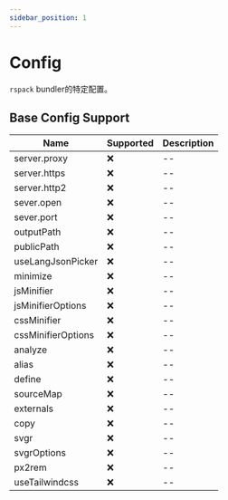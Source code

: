 ```yaml
---
sidebar_position: 1
---
```


# Config

`rspack` bundler的特定配置。

## Base Config Support

| Name | Supported | Description |
|--------------------|-----------|-------------|
| server.proxy | ❌ | -- |
| server.https | ❌ | -- |
| server.http2 | ❌ | -- |
| sever.open | ❌ | -- |
| sever.port | ❌ | -- |
| outputPath | ❌ | -- |
| publicPath | ❌ | -- |
| useLangJsonPicker | ❌ | -- |
| minimize | ❌ | -- |
| jsMinifier | ❌ | -- |
| jsMinifierOptions | ❌ | -- |
| cssMinifier | ❌ | -- |
| cssMinifierOptions | ❌ | -- |
| analyze | ❌ | -- |
| alias | ❌ | -- |
| define | ❌ | -- |
| sourceMap | ❌ | -- |
| externals | ❌ | -- |
| copy | ❌ | -- |
| svgr | ❌ | -- |
| svgrOptions | ❌ | -- |
| px2rem | ❌ | -- |
| useTailwindcss | ❌ | -- |
